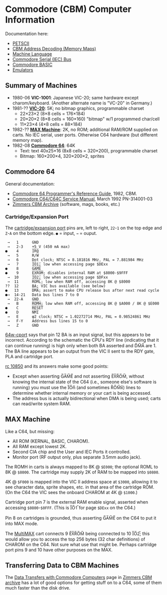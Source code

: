 Commodore (CBM) Computer Information
====================================

Documentation here:
- [PETSCII](petscii.md)
- [CBM Address Decoding (Memory Maps)](address-decoding.md)
- [Machine Language](machlang.md)
- [Commodore Serial (IEC) Bus](serial-bus.md)
- [Commodore BASIC](basic.md)
- [Emulators](emulators.md)


Summary of Machines
-------------------

- 1980-06 __VIC-1001__: Japanese VIC-20; same hardware except
  charom/keyboard. (Another alternate name is "VC-20" in Germany.)
- 1981-?? __[VIC-20]__: 5K; no bitmap graphics, programmable charset
  - 22×23×2 (8×8 cells = 176×184)
  - 20×20×2 (8×8 cells = 160×160) "bitmap" w/1 programmed char/cell
  - 11×23×4 (4×8 cells = 88×184)
- 1982-?? __[MAX Machine]__: 2K, no ROM; additional RAM/ROM supplied on
  carts. No IEC serial, user ports. Otherwise C64 hardware (but
  different memory map).
- 1982-08 __[Commodore 64][c64]__: 64K
  - Text: text 40x25×16 (8x8 cells = 320×200), programmable charset
  - Bitmap: 160×200×4, 320×200×2, sprites


Commodore 64
-------------

General documentation:
- [Commodore 64 Programmer's Reference Guide][c64progref], 1982, CBM.
- [Commodore C64/C64C Service Manual][c64service], March 1992 PN-314001-03
- [Zimmers CBM Archive][zimmers] (software, mags, books, etc.)

### Cartridge/Expansion Port

The [cartridge/expansion port][64w-cport] pins are, left to right,
`22`-`1` on the top edge and `Z`-`A` on the bottom edge.
`●` = input, `→` = ouput.

     →   1      GND
     →   2-3    +5 V (450 mA max)
    ●    4      I̅R̅Q̅
     →   5      R/W̅
     →   6      Dot clock; NTSC = 8.181816 MHz, PAL = 7.881984 MHz
     →   7      I̅O̅1̅; low when accessing page $DExx
    ●    8      G̅A̅M̅E̅
    ●    9      E̅X̅R̅O̅M̅; disables internal RAM at $8000-$9FFF
     →  10      I̅O̅2̅; low when accessing page $DFxx
     →  11      R̅O̅M̅L̅; low when RAM off, accessing 8K @ $8000
    ??  12      BA; VIC bus available (see below)
    ●   13      D̅M̅A̅; assert to make CPU release bus after next read cycle
    ●→  14-21   Data bus lines 7 to 0
     →  22-A    GND
     →   B      R̅O̅M̅H̅; low when RAM off, accessing 8K @ $A000 / 8K @ $E000
    ●    C      R̅E̅S̅E̅T̅
    ●    D      N̅M̅I̅
     →   E      φ2 clock; NTSC = 1.02272714 MHz, PAL = 0.98524861 MHz
     →   F-Y    Address bus lines 15 to 0
     →   Z      GND

[64w-cport] says that pin 12 BA is an input signal, but this appears
to be incorrect. According to the schematic the CPU's RDY line
(indicating that it can continue running) is high only when both BA
asserted and D̅M̅A̅ are 1. The BA line appears to be an output from the
VIC II sent to the RDY gate, PLA and cartridge port.

[rc 10850] and its answers make some good points:
- Except when asserting G̅A̅M̅E̅ and not asserting E̅X̅R̅O̅M̅, without knowing
  the internal state of the C64 (i.e., someone else's software is
  running) you must use the I̅O̅n̅ (and sometimes R̅O̅M̅x̅) lines to
  determine whether internal memory or your cart is being accessed.
- The address bus is actually bidirectional when DMA is being used;
  carts can read/write system RAM.




MAX Machine
-----------

Like a C64, but missing:
- All ROM (KERNAL, BASIC, CHAROM).
- All RAM except lowest 2K.
- Second CIA chip and the User and IEC Ports it controlled.
- Monitor port (RF output only, plus separate 3.5mm audio jack).

The ROMH in carts is always mapped to 8K @ `$E000`; the optional ROML
to 8K @ `$8000`. The cartridge may supply 2K of RAM to be mapped into
`$0800`.

4K @ `$F000` is mapped into the VIC II address space at `$3000`,
allowing it to see character data, sprite shapes, etc. in that area of
the cartridge ROM. (On the C64 the VIC sees the onboard CHAROM at 4K @
`$1000`.)

Cartridge port pin 7 is the external RAM enable signal, asserted when
accessing `$0800`-`$0FFF`. (This is I̅O̅1̅ for page `$DExx` on the C64.)

Pin 8 on cartridges is grounded, thus asserting G̅A̅M̅E̅ on the C64
to put it into MAX mode.

The [MultiMAX] cart connects 9 E̅X̅R̅O̅M̅ being connected to 10 I̅O̅2̅; this
would allow you to access the top 256 bytes (32 char definitions) of
CHAROM on the C64. Not sure what use that might be. Perhaps cartridge
port pins 9 and 10 have other purposes on the MAX.


Transferring Data to CBM Machines
----------------------------------

The [Data Transfers with Commodore Computers][transfer] page in
[Zimmers CBM archive][zimmers] has a lot of good options for getting
stuff on to a C64, some of them much faster than the disk drive.


<!-------------------------------------------------------------------->
[MAX Machine]: https://www.c64-wiki.com/wiki/Commodore_MAX_Machine
[VIC-20]: https://www.c64-wiki.com/wiki/VIC-20
[c64]: https://www.c64-wiki.com/wiki/C64

[64w-cport]: https://www.c64-wiki.com/wiki/Expansion_Port
[c64progref]: https://archive.org/details/c64-programmer-ref
[c64service]: https://www.retro-kit.co.uk/user/custom/Commodore/C64/manuals/C64C_Service_Manual.pdf
[rc 10850]: https://retrocomputing.stackexchange.com/q/10850/7208

[multimax]: http://www.multimax.co/hardware/

[transfer]: http://www.zimmers.net/anonftp/pub/cbm/crossplatform/transfer/transfer.html
[zimmers]: http://www.zimmers.net/anonftp/pub/cbm/
